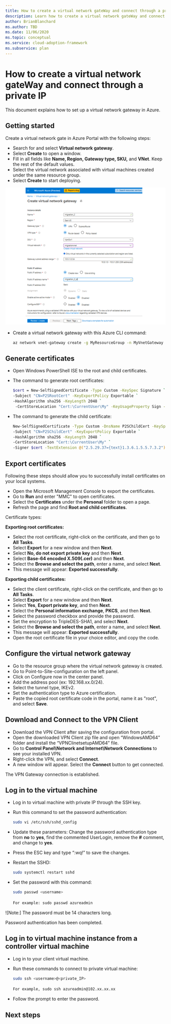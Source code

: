 ```yaml
---
title: How to create a virtual network gateWay and connect through a private IP
description: Learn how to create a virtual network gateWay and connect through a private IP.
author: BrianBlanchard
ms.author: TBD
ms.date: 11/06/2020
ms.topic: conceptual
ms.service: cloud-adoption-framework
ms.subservice: plan
---
```


# How to create a virtual network gateWay and connect through a private IP

This document explains how to set up a virtual network gateway in Azure.

## Getting started

Create a virtual network gate in Azure Portal with the following steps:

- Search for and select **Virtual network gateway**.
- Select **Create** to open a window.
- Fill in all fields like **Name, Region, Gateway type, SKU,** and **VNet**. Keep the rest of the default values.
- Select the virtual network associated with virtual machines created under the same resource group.
- Select **Create** to start deploying.

![TBD](images/vpngateway.png)
		
- Create a virtual network gateway with this Azure CLI command:

	```bash
	az network vnet-gateway create -g MyResourceGroup -n MyVnetGateway --public-ip-address MyGatewayIp --vnet MyVnet --gateway-type Vpn --sku VpnGw1 --vpn-type RouteBased --no-wait
	```

## Generate certificates

- Open Windows PowerShell ISE to the root and child certificates.

- The command to generate root certificates:

  ```bash
  $cert = New-SelfSignedCertificate -Type Custom -KeySpec Signature `
  -Subject "CN=P2SRootCert" -KeyExportPolicy Exportable `
  -HashAlgorithm sha256 -KeyLength 2048 `
   -CertStoreLocation "Cert:\CurrentUser\My" -KeyUsageProperty Sign -KeyUsage CertSign
  ```

- The command to generate the child certificate:

  ```bash
  New-SelfSignedCertificate -Type Custom -DnsName P2SChildCert -KeySpec Signature `
  -Subject "CN=P2SChildCert" -KeyExportPolicy Exportable `
  -HashAlgorithm sha256 -KeyLength 2048 `
  -CertStoreLocation "Cert:\CurrentUser\My" `
  -Signer $cert -TextExtension @("2.5.29.37={text}1.3.6.1.5.5.7.3.2")
  ```

## Export certificates

Following these steps should allow you to successfully install certificates on your local systems.

- Open the Microsoft Management Console to export the certificates.
- Go to **Run** and enter "MMC" to open certificates.
- Select the **Certificates** under the **Personal** folder to open a page.
- Refresh the page and find **Root and child certificates**.

Certificate types:

**Exporting root certificates:**

- Select the root certificate, right-click on the certificate, and then go to **All Tasks**.
- Select **Export** for a new window and then **Next**.
- Select **No, do not export private key** and then **Next**.
- Select **Base-64 encoded X.509(.cer)** and then **Next**.
- Select the **Browse and select the path**, enter a name, and select **Next**. 
- This message will appear: **Exported successfully**.
    
**Exporting child certificates:**

- Select the client certificate, right-click on the certificate, and then go to **All Tasks**.
- Select **Export** for a new window and then **Next**.
- Select **Yes**, **Export private key**, and then **Next**.
- Select the **Personal information exchange**, **PKCS**, and then **Next**.
- Select the password checkbox and provide the password.
- Set the encryption to TripleDES-SHA1, and select **Next**.
- Select the **Browse and select the path**, enter a name, and select **Next**. 
- This message will appear: **Exported successfully**.
- Open the root certificate file in your choice editor, and copy the code.

## Configure the virtual network gateway

- Go to the resource group where the virtual network gateway is created.
- Go to Point-to-Site-configuration on the left panel.
- Click on Configure now in the center panel.
- Add the address pool (ex: 192.168.xx.0/24).
- Select the tunnel type, IKEv2.
- Set the authentication type to Azure certification.
- Paste the copied root certificate code in the portal, name it as "root", and select **Save**.

## Download and Connect to the VPN Client

- Download the VPN Client after saving the configuration from portal.
- Open the downloaded VPN Client zip file and open “WindowsAMD64” folder and install the “VPNClinetsetupAMD64” file.
- Go to **Control Panel\Network and Internet\Network Connections** to see your installed VPN.
- Right-click the VPN, and select **Connect**.
- A new window will appear. Select the **Connect** button to get connected.

The VPN Gateway connection is established.

## Log in to the virtual machine

- Log in to virtual machine with private IP through the SSH key.

- Run this command to set the password authentication:

  ```bash
  sudo vi /etc/ssh/sshd_config
  ```

- Update these parameters: Change the password authentication type from **no** to **yes**, find the commented UserLogin, remove the **#** comment, and change to **yes**.
  
- Press the ESC key and type “:wq!” to save the changes.

- Restart the SSHD:

  ```bash
  sudo systemctl restart sshd
  ```

- Set the password with this command:

  ```bash
  sudo passwd <username>

  For example: sudo passwd azureadmin

![Note:] The password must be 14 characters long. 

Password authentication has been completed.

## Log in to virtual machine instance from a controller virtual machine

- Log in to your client virtual machine.

- Run these commands to connect to private virtual machine:

  ```bash
  sudo ssh <username>@<private_IP>

  For example, sudo ssh azureadmin@102.xx.xx.xx

  
- Follow the prompt to enter the password.

## Next steps
